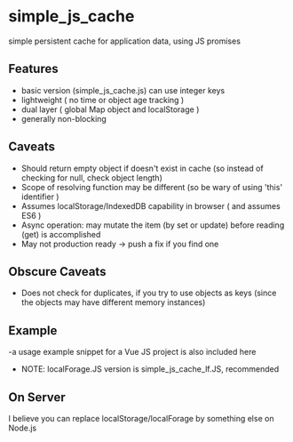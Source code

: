 # simple_js_cache
simple persistent cache for application data, using JS promises


##  Features
-  basic version (simple_js_cache.js) can use integer keys
-  lightweight ( no time or object age tracking )
-  dual layer ( global Map object and localStorage )
-  generally non-blocking

## Caveats
-  Should return empty object if doesn't exist in cache (so instead of checking for null, check object length)
-  Scope of resolving function may be different (so be wary of using 'this' identifier )
-  Assumes localStorage/IndexedDB capability in browser  ( and assumes ES6 )
-  Async operation:  may mutate the item (by set or update) before reading (get) is accomplished
-  May not production ready -> push a fix if you find one

## Obscure Caveats
-  Does not check for duplicates, if you try to use objects as keys (since the objects may have different memory instances)


## Example
-a usage example snippet for a Vue JS project is also included here 
-  NOTE: localForage.JS version is simple_js_cache_lf.JS, recommended


## On Server
I believe you can replace localStorage/localForage by something else on Node.js

